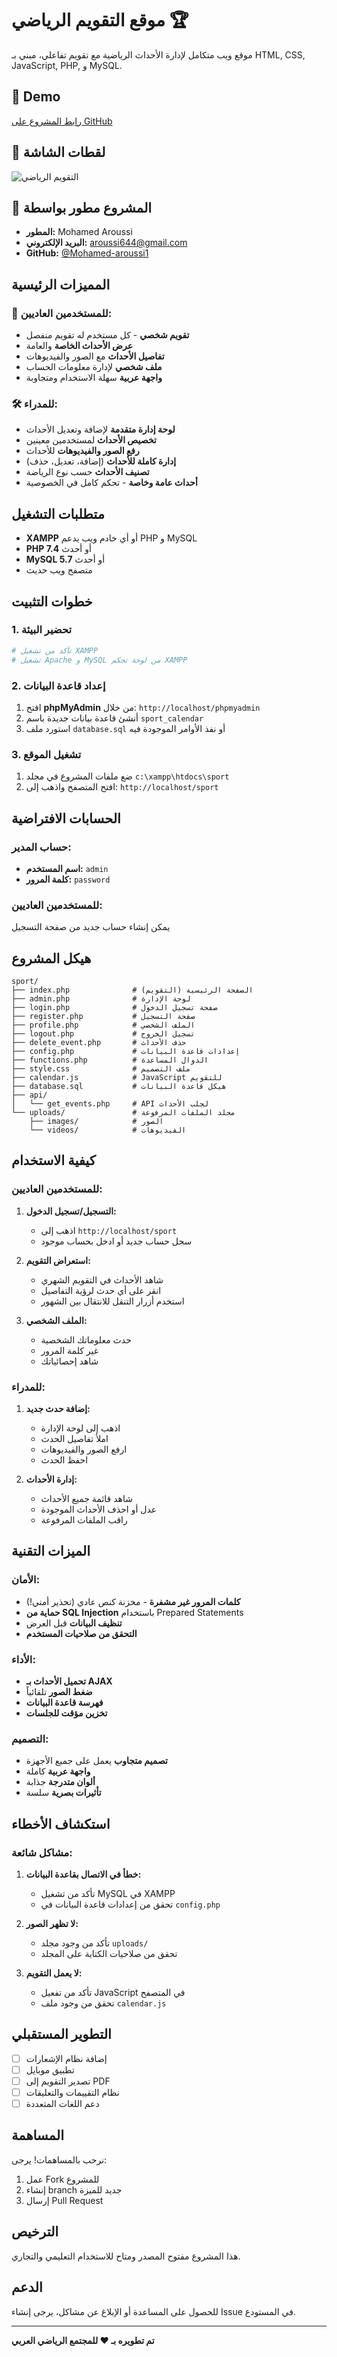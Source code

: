 # موقع التقويم الرياضي 🏆

موقع ويب متكامل لإدارة الأحداث الرياضية مع تقويم تفاعلي، مبني بـ HTML, CSS, JavaScript, PHP, و MySQL.

## 🚀 Demo
[رابط المشروع على GitHub](https://github.com/Mohamed-aroussi1/cotch-skandar)

## 📸 لقطات الشاشة
![التقويم الرياضي](https://via.placeholder.com/800x400/667eea/ffffff?text=Sport+Calendar+System)

## 🎯 المشروع مطور بواسطة
- **المطور:** Mohamed Aroussi
- **البريد الإلكتروني:** aroussi644@gmail.com
- **GitHub:** [@Mohamed-aroussi1](https://github.com/Mohamed-aroussi1)

## المميزات الرئيسية

### 🎯 للمستخدمين العاديين:
- **تقويم شخصي** - كل مستخدم له تقويم منفصل
- **عرض الأحداث الخاصة** والعامة
- **تفاصيل الأحداث** مع الصور والفيديوهات
- **ملف شخصي** لإدارة معلومات الحساب
- **واجهة عربية** سهلة الاستخدام ومتجاوبة

### 🛠️ للمدراء:
- **لوحة إدارة متقدمة** لإضافة وتعديل الأحداث
- **تخصيص الأحداث** لمستخدمين معينين
- **رفع الصور والفيديوهات** للأحداث
- **إدارة كاملة للأحداث** (إضافة، تعديل، حذف)
- **تصنيف الأحداث** حسب نوع الرياضة
- **أحداث عامة وخاصة** - تحكم كامل في الخصوصية

## متطلبات التشغيل

- **XAMPP** أو أي خادم ويب يدعم PHP و MySQL
- **PHP 7.4** أو أحدث
- **MySQL 5.7** أو أحدث
- متصفح ويب حديث

## خطوات التثبيت

### 1. تحضير البيئة
```bash
# تأكد من تشغيل XAMPP
# تشغيل Apache و MySQL من لوحة تحكم XAMPP
```

### 2. إعداد قاعدة البيانات
1. افتح **phpMyAdmin** من خلال: `http://localhost/phpmyadmin`
2. أنشئ قاعدة بيانات جديدة باسم `sport_calendar`
3. استورد ملف `database.sql` أو نفذ الأوامر الموجودة فيه

### 3. تشغيل الموقع
1. ضع ملفات المشروع في مجلد `c:\xampp\htdocs\sport`
2. افتح المتصفح واذهب إلى: `http://localhost/sport`

## الحسابات الافتراضية

### حساب المدير:
- **اسم المستخدم:** `admin`
- **كلمة المرور:** `password`

### للمستخدمين العاديين:
يمكن إنشاء حساب جديد من صفحة التسجيل

## هيكل المشروع

```
sport/
├── index.php              # الصفحة الرئيسية (التقويم)
├── admin.php              # لوحة الإدارة
├── login.php              # صفحة تسجيل الدخول
├── register.php           # صفحة التسجيل
├── profile.php            # الملف الشخصي
├── logout.php             # تسجيل الخروج
├── delete_event.php       # حذف الأحداث
├── config.php             # إعدادات قاعدة البيانات
├── functions.php          # الدوال المساعدة
├── style.css              # ملف التصميم
├── calendar.js            # JavaScript للتقويم
├── database.sql           # هيكل قاعدة البيانات
├── api/
│   └── get_events.php     # API لجلب الأحداث
└── uploads/               # مجلد الملفات المرفوعة
    ├── images/            # الصور
    └── videos/            # الفيديوهات
```

## كيفية الاستخدام

### للمستخدمين العاديين:

1. **التسجيل/تسجيل الدخول:**
   - اذهب إلى `http://localhost/sport`
   - سجل حساب جديد أو ادخل بحساب موجود

2. **استعراض التقويم:**
   - شاهد الأحداث في التقويم الشهري
   - انقر على أي حدث لرؤية التفاصيل
   - استخدم أزرار التنقل للانتقال بين الشهور

3. **الملف الشخصي:**
   - حدث معلوماتك الشخصية
   - غير كلمة المرور
   - شاهد إحصائياتك

### للمدراء:

1. **إضافة حدث جديد:**
   - اذهب إلى لوحة الإدارة
   - املأ تفاصيل الحدث
   - ارفع الصور والفيديوهات
   - احفظ الحدث

2. **إدارة الأحداث:**
   - شاهد قائمة جميع الأحداث
   - عدل أو احذف الأحداث الموجودة
   - راقب الملفات المرفوعة

## الميزات التقنية

### الأمان:
- **كلمات المرور غير مشفرة** - مخزنة كنص عادي (تحذير أمني!)
- **حماية من SQL Injection** باستخدام Prepared Statements
- **تنظيف البيانات** قبل العرض
- **التحقق من صلاحيات المستخدم**

### الأداء:
- **تحميل الأحداث بـ AJAX**
- **ضغط الصور** تلقائياً
- **فهرسة قاعدة البيانات**
- **تخزين مؤقت للجلسات**

### التصميم:
- **تصميم متجاوب** يعمل على جميع الأجهزة
- **واجهة عربية** كاملة
- **ألوان متدرجة** جذابة
- **تأثيرات بصرية** سلسة

## استكشاف الأخطاء

### مشاكل شائعة:

1. **خطأ في الاتصال بقاعدة البيانات:**
   - تأكد من تشغيل MySQL في XAMPP
   - تحقق من إعدادات قاعدة البيانات في `config.php`

2. **لا تظهر الصور:**
   - تأكد من وجود مجلد `uploads/`
   - تحقق من صلاحيات الكتابة على المجلد

3. **لا يعمل التقويم:**
   - تأكد من تفعيل JavaScript في المتصفح
   - تحقق من وجود ملف `calendar.js`

## التطوير المستقبلي

- [ ] إضافة نظام الإشعارات
- [ ] تطبيق موبايل
- [ ] تصدير التقويم إلى PDF
- [ ] نظام التقييمات والتعليقات
- [ ] دعم اللغات المتعددة

## المساهمة

نرحب بالمساهمات! يرجى:
1. عمل Fork للمشروع
2. إنشاء branch جديد للميزة
3. إرسال Pull Request

## الترخيص

هذا المشروع مفتوح المصدر ومتاح للاستخدام التعليمي والتجاري.

## الدعم

للحصول على المساعدة أو الإبلاغ عن مشاكل، يرجى إنشاء Issue في المستودع.

---

**تم تطويره بـ ❤️ للمجتمع الرياضي العربي**
